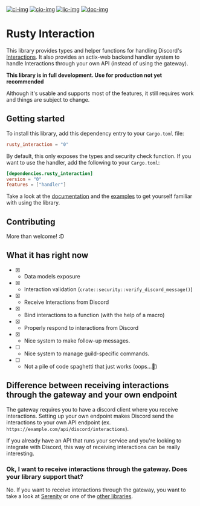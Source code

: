 [![ci-img]][ci-link] [![cio-img]][cio-link] [![lic-img]][lic-link] [![doc-img]][doc-link]

# Rusty Interaction
This library provides types and helper functions for handling Discord's [Interactions](https://discord.com/developers/docs/interactions/slash-commands). It also provides an actix-web backend handler system to handle Interactions through your own API (instead of using the gateway).

**This library is in full development. Use for production not yet recommended**

Although it's usable and supports most of the features, it still requires work and things are subject to change. 
## Getting started
To install this library, add this dependency entry to your `Cargo.toml` file:
```toml
rusty_interaction = "0"
```
By default, this only exposes the types and security check function. If you want to use the handler, add the following to your `Cargo.toml`:
```toml
[dependencies.rusty_interaction]
version = "0"
features = ["handler"]
```
Take a look at the [documentation](https://docs.rs/rusty_interaction) and the [examples](/examples) to get yourself familiar with using the library.
## Contributing
More than welcome! :D

## What it has right now
- [x] - Data models exposure
- [x] - Interaction validation (`crate::security::verify_discord_message()`)
- [x] - Receive Interactions from Discord
- [x] - Bind interactions to a function (with the help of a macro)
- [x] - Properly respond to interactions from Discord
- [x] - Nice system to make follow-up messages.
- [ ] - Nice system to manage guild-specific commands.
- [ ] - Not a pile of code spaghetti that just works (oops...👀)


## Difference between receiving interactions through the gateway and your own endpoint
The gateway requires you to have a discord client where you receive interactions. 
Setting up your own endpoint makes Discord send the interactions to your own API endpoint (ex. `https://example.com/api/discord/interactions`).

If you already have an API that runs your service and you're looking to integrate with Discord, this way of receiving interactions can be really interesting.

### Ok, I want to receive interactions through the gateway. Does your library support that?
No. If you want to receive interactions through the gateway, you want to take a look at [Serenity](https://github.com/serenity-rs/serenity) or one of the [other libraries](https://discord.com/developers/docs/topics/community-resources#libraries-discord-libraries).

[ci-link]: https://github.com/hugopilot/rusty-interaction/actions
[ci-img]: https://img.shields.io/github/workflow/status/hugopilot/rusty-interaction/RustCI?style=flat-square
[cio-link]: https://crates.io/crates/rusty_interaction
[cio-img]: https://img.shields.io/crates/v/rusty-interaction?style=flat-square
[lic-link]: /LICENSE
[lic-img]: https://img.shields.io/crates/l/rusty-interaction?style=flat-square
[doc-link]: https://docs.rs/rusty_interaction
[doc-img]: https://img.shields.io/docsrs/rusty_interaction/latest?style=flat-square
